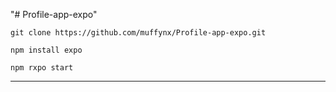"# Profile-app-expo" 

```
git clone https://github.com/muffynx/Profile-app-expo.git
```

```
npm install expo
```
```
npm rxpo start
```

---
           


